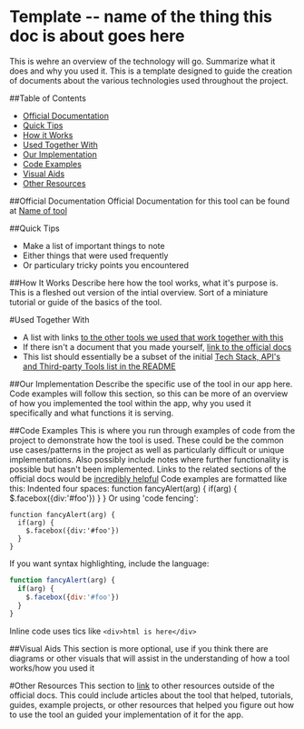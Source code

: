 # Template -- name of the thing this doc is about goes here

This is wehre an overview of the technology will go. Summarize what it does and why you used it.
This is a template designed to guide the creation of documents about the various technologies
used throughout the project. 

##Table of Contents
* [Official Documentation](#official-documentation)
* [Quick Tips](#quick-tips)
* [How it Works](#how-it-works)
* [Used Together With](#used-together-with)
* [Our Implementation](#our-implementation)
* [Code Examples](#code-examples)
* [Visual Aids](#visual-aids)
* [Other Resources](#other-resources)

##Official Documentation
Official Documentation for this tool can be found at [Name of tool](https://officialdocsfortool.docs/)

##Quick Tips
* Make a list of important things to note
* Either things that were used frequently
* Or particulary tricky points you encountered

##How It Works 
Describe here how the tool works, what it's purpose is. This is a fleshed out version
of the intial overview. Sort of a miniature tutorial or guide of the basics of the 
tool.

#Used Together With
* A list with links [to the other tools we used that work together with this](NameOfTool.md)
* If there isn't a document that you made yourself, [link to the official docs](https://officialdocs.ohyeah)
* This list should essentially be a subset of the initial [Tech Stack, API's and Third-party Tools list in the README](Linktoadocument)

##Our Implementation
Describe the specific use of the tool in our app here. Code examples will follow this section,
so this can be more of an overview of how you implemented the tool within the app, why you used it specifically
and what functions it is serving.

##Code Examples
This is where you run through examples of code from the project to demonstrate how the 
tool is used. These could be the common use cases/patterns in the project as well as particularly
difficult or unique implementations. Also possibly include notes where further functionality is possible
but hasn't been implemented. Links to the related sections of the official docs would be [incredibly helpful](https://officialdocs.docparty)
Code examples are formatted like this:
Indented four spaces:
    function fancyAlert(arg) {
      if(arg) {
        $.facebox({div:'#foo'})
      }
    }
Or using 'code fencing':
```
function fancyAlert(arg) {
  if(arg) {
    $.facebox({div:'#foo'})
  }
}
```
If you want syntax highlighting, include the language: 

```javascript
function fancyAlert(arg) {
  if(arg) {
    $.facebox({div:'#foo'})
  }
}
``` 

Inline code uses tics like `<div>html is here</div>`

##Visual Aids
This section is more optional, use if you think there are diagrams or other visuals
that will assist in the understanding of how a tool works/how you used it

#Other Resources
This section to [link](https://resource.com) to other resources outside of the official docs.
This could include articles about the tool that helped, tutorials, guides, example projects, 
or other resources that helped you figure out how to use the tool an guided your implementation of 
it for the app.



